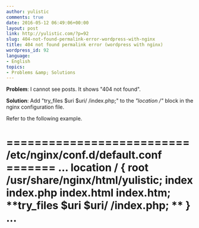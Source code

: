 ```yaml
---
author: yulistic
comments: true
date: 2016-05-12 06:49:06+00:00
layout: post
link: http://yulistic.com/?p=92
slug: 404-not-found-permalink-error-wordpress-with-nginx
title: 404 not found permalink error (wordpress with nginx)
wordpress_id: 92
language:
- English
topics:
- Problems &amp; Solutions
---
```


**Problem**: I cannot see posts. It shows "404 not found".

**Solution**: Add "try_files $uri $uri/ /index.php;" to the _"location /"_ block in the nginx configuration file.

Refer to the following example.

========================== /etc/nginx/conf.d/default.conf =======
...
location / {
root /usr/share/nginx/html/yulistic;
index index.php index.html index.htm;
**try_files $uri $uri/ /index.php; **
}
...
===========================================================

